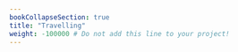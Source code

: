 ```yaml
---
bookCollapseSection: true
title: "Travelling"
weight: -100000 # Do not add this line to your project!
---
```

